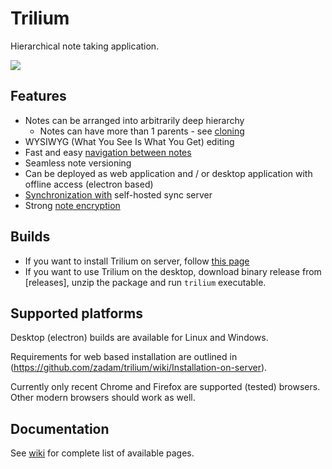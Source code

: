 # Trilium
Hierarchical note taking application.

![](https://raw.githubusercontent.com/wiki/zadam/trilium/images/screenshot.png)

## Features

* Notes can be arranged into arbitrarily deep hierarchy
   * Notes can have more than 1 parents - see [cloning](https://github.com/zadam/trilium/wiki/Cloning)
* WYSIWYG (What You See Is What You Get) editing
* Fast and easy [navigation between notes](https://github.com/zadam/trilium/wiki/Note-navigation)
* Seamless note versioning
* Can be deployed as web application and / or desktop application with offline access (electron based)
* [Synchronization with](https://github.com/zadam/trilium/wiki/Synchronization) self-hosted sync server
* Strong [note encryption](https://github.com/zadam/trilium/wiki/Protected-notes)

## Builds

* If you want to install Trilium on server, follow [this page](https://github.com/zadam/trilium/wiki/Installation-on-server)
* If you want to use Trilium on the desktop, download binary release from [releases], unzip the package and run ```trilium``` executable.

## Supported platforms

Desktop (electron) builds are available for Linux and Windows.

Requirements for web based installation are outlined in (https://github.com/zadam/trilium/wiki/Installation-on-server).

Currently only recent Chrome and Firefox are supported (tested) browsers. Other modern browsers should work as well.

## Documentation

See [wiki](https://github.com/zadam/trilium/wiki/Home) for complete list of available pages.
